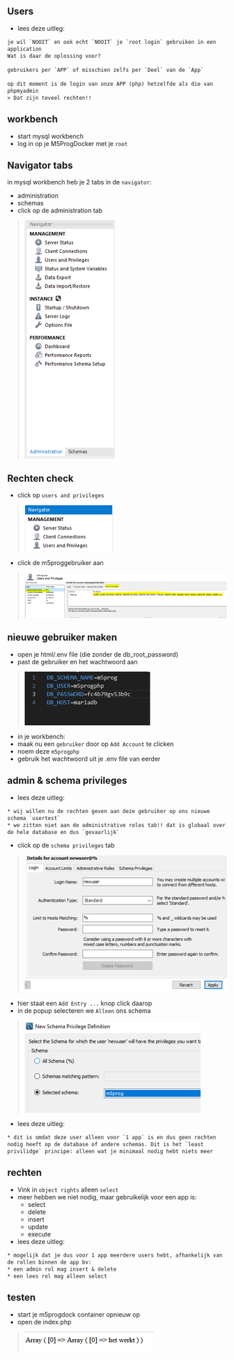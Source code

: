 ## Users

- lees deze uitleg:

```
je wil `NOOIT` en ook echt `NOOIT` je `root login` gebruiken in een application
Wat is daar de oplossing voor?

gebruikers per `APP` of misschien zelfs per `Deel` van de `App`

op dit moment is de login van onze APP (php) hetzelfde als die van phpmyadmin
> Dat zijn teveel rechten!!

```
## workbench

- start mysql workbench
- log in op je M5ProgDocker met je `root`

## Navigator tabs

in mysql workbench heb je 2 tabs in de `navigator`:
- administration
- schemas
- click op de administration tab
> ![](img/tabs.PNG)

## Rechten check

- click op `users and privileges`

>![](img/users.PNG)
- click de m5proggebruiker aan
> ![](img/veelpriv.PNG)

## nieuwe gebruiker maken

- open je html/.env file (die zonder de db_root_password)
- past de gebruiker en het wachtwoord aan
> ![](img/phpuser.PNG)

- in je workbench:
- maak nu een `gebruiker` door op `Add Account` te clicken
- noem deze `m5progphp`
- gebruik het wachtwoord uit je .env file van eerder

## admin & schema privileges


- lees deze uitleg:
```
* wij willen nu de rechten geven aan deze gebruiker op ons nieuwe schema `usertest`
* we zitten niet aan de administrative roles tab!! dat is globaal over de hele database en dus `gevaarlijk`
```

- click op de `schema privileges` tab
> ![](img/newuser.PNG)
- hier staat een `Add Entry ...` knop click daarop
- in de popup selecteren we `Alleen` ons schema
> ![](img/selschema.PNG)

- lees deze uitleg:
```
* dit is omdat deze user alleen voor `1 app` is en dus geen rechten nodig heeft op de database of andere schemas. Dit is het `least privilidge` principe: alleen wat je minimaal nodig hebt niets meer

```
## rechten 
- Vink in `object rights` alleen `select`
- meer hebben we niet nodig, maar gebruikelijk voor een app is:
    - select
    - delete
    - insert
    - update
    - execute
- lees deze uitleg:
```
* mogelijk dat je dus voor 1 app meerdere users hebt, afhankelijk van de rollen binnen de app bv:
* een admin rol mag insert & delete
* een lees rol mag alleen select
```

## testen

- start je m5progdock container opnieuw op
- open de index.php
> ![](img/werkt.PNG)

